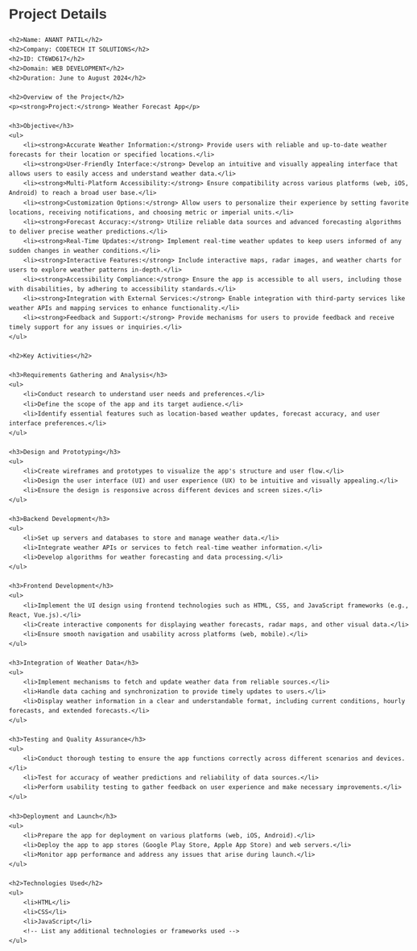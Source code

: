 <!DOCTYPE html>
<html lang="en">
<head>
    <meta charset="UTF-8">
    <meta name="viewport" content="width=device-width, initial-scale=1.0">
    <title>Project Details</title>
    <style>
        body {
            font-family: Arial, sans-serif;
            line-height: 1.6;
            max-width: 800px;
            margin: 0 auto;
            padding: 20px;
        }
        h1, h2, h3 {
            color: #333;
        }
        ul {
            list-style-type: none;
            padding-left: 0;
        }
        ul li {
            margin-bottom: 10px;
        }
    </style>
</head>
<body>
    <h1>Project Details</h1>

    <h2>Name: ANANT PATIL</h2>
    <h2>Company: CODETECH IT SOLUTIONS</h2>
    <h2>ID: CT6WD617</h2>
    <h2>Domain: WEB DEVELOPMENT</h2>
    <h2>Duration: June to August 2024</h2>

    <h2>Overview of the Project</h2>
    <p><strong>Project:</strong> Weather Forecast App</p>

    <h3>Objective</h3>
    <ul>
        <li><strong>Accurate Weather Information:</strong> Provide users with reliable and up-to-date weather forecasts for their location or specified locations.</li>
        <li><strong>User-Friendly Interface:</strong> Develop an intuitive and visually appealing interface that allows users to easily access and understand weather data.</li>
        <li><strong>Multi-Platform Accessibility:</strong> Ensure compatibility across various platforms (web, iOS, Android) to reach a broad user base.</li>
        <li><strong>Customization Options:</strong> Allow users to personalize their experience by setting favorite locations, receiving notifications, and choosing metric or imperial units.</li>
        <li><strong>Forecast Accuracy:</strong> Utilize reliable data sources and advanced forecasting algorithms to deliver precise weather predictions.</li>
        <li><strong>Real-Time Updates:</strong> Implement real-time weather updates to keep users informed of any sudden changes in weather conditions.</li>
        <li><strong>Interactive Features:</strong> Include interactive maps, radar images, and weather charts for users to explore weather patterns in-depth.</li>
        <li><strong>Accessibility Compliance:</strong> Ensure the app is accessible to all users, including those with disabilities, by adhering to accessibility standards.</li>
        <li><strong>Integration with External Services:</strong> Enable integration with third-party services like weather APIs and mapping services to enhance functionality.</li>
        <li><strong>Feedback and Support:</strong> Provide mechanisms for users to provide feedback and receive timely support for any issues or inquiries.</li>
    </ul>

    <h2>Key Activities</h2>

    <h3>Requirements Gathering and Analysis</h3>
    <ul>
        <li>Conduct research to understand user needs and preferences.</li>
        <li>Define the scope of the app and its target audience.</li>
        <li>Identify essential features such as location-based weather updates, forecast accuracy, and user interface preferences.</li>
    </ul>

    <h3>Design and Prototyping</h3>
    <ul>
        <li>Create wireframes and prototypes to visualize the app's structure and user flow.</li>
        <li>Design the user interface (UI) and user experience (UX) to be intuitive and visually appealing.</li>
        <li>Ensure the design is responsive across different devices and screen sizes.</li>
    </ul>

    <h3>Backend Development</h3>
    <ul>
        <li>Set up servers and databases to store and manage weather data.</li>
        <li>Integrate weather APIs or services to fetch real-time weather information.</li>
        <li>Develop algorithms for weather forecasting and data processing.</li>
    </ul>

    <h3>Frontend Development</h3>
    <ul>
        <li>Implement the UI design using frontend technologies such as HTML, CSS, and JavaScript frameworks (e.g., React, Vue.js).</li>
        <li>Create interactive components for displaying weather forecasts, radar maps, and other visual data.</li>
        <li>Ensure smooth navigation and usability across platforms (web, mobile).</li>
    </ul>

    <h3>Integration of Weather Data</h3>
    <ul>
        <li>Implement mechanisms to fetch and update weather data from reliable sources.</li>
        <li>Handle data caching and synchronization to provide timely updates to users.</li>
        <li>Display weather information in a clear and understandable format, including current conditions, hourly forecasts, and extended forecasts.</li>
    </ul>

    <h3>Testing and Quality Assurance</h3>
    <ul>
        <li>Conduct thorough testing to ensure the app functions correctly across different scenarios and devices.</li>
        <li>Test for accuracy of weather predictions and reliability of data sources.</li>
        <li>Perform usability testing to gather feedback on user experience and make necessary improvements.</li>
    </ul>

    <h3>Deployment and Launch</h3>
    <ul>
        <li>Prepare the app for deployment on various platforms (web, iOS, Android).</li>
        <li>Deploy the app to app stores (Google Play Store, Apple App Store) and web servers.</li>
        <li>Monitor app performance and address any issues that arise during launch.</li>
    </ul>

    <h2>Technologies Used</h2>
    <ul>
        <li>HTML</li>
        <li>CSS</li>
        <li>JavaScript</li>
        <!-- List any additional technologies or frameworks used -->
    </ul>
</body>
</html>
